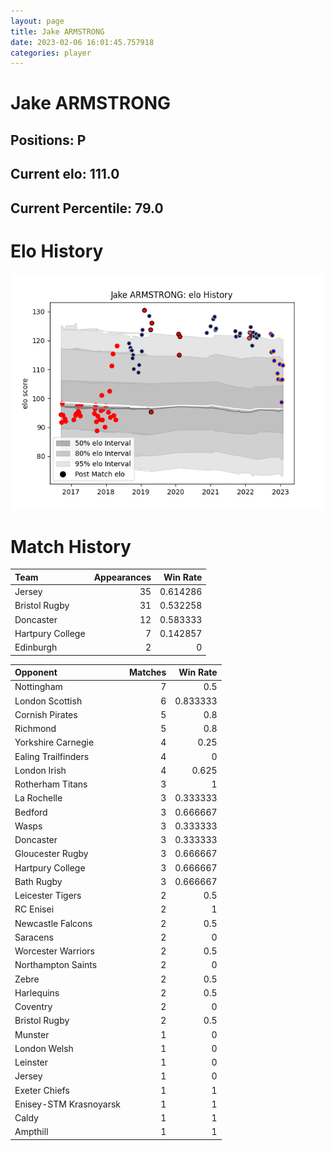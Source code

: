 ```yaml
---  
layout: page  
title: Jake ARMSTRONG  
date: 2023-02-06 16:01:45.757918  
categories: player  
---
```

# Jake ARMSTRONG

## Positions: P

## Current elo: 111.0

## Current Percentile: 79.0

# Elo History


![elo history](history_JakeARMSTRONG.png)
# Match History


| Team             |   Appearances |   Win Rate |
|:-----------------|--------------:|-----------:|
| Jersey           |            35 |   0.614286 |
| Bristol Rugby    |            31 |   0.532258 |
| Doncaster        |            12 |   0.583333 |
| Hartpury College |             7 |   0.142857 |
| Edinburgh        |             2 |   0        |

| Opponent               |   Matches |   Win Rate |
|:-----------------------|----------:|-----------:|
| Nottingham             |         7 |   0.5      |
| London Scottish        |         6 |   0.833333 |
| Cornish Pirates        |         5 |   0.8      |
| Richmond               |         5 |   0.8      |
| Yorkshire Carnegie     |         4 |   0.25     |
| Ealing Trailfinders    |         4 |   0        |
| London Irish           |         4 |   0.625    |
| Rotherham Titans       |         3 |   1        |
| La Rochelle            |         3 |   0.333333 |
| Bedford                |         3 |   0.666667 |
| Wasps                  |         3 |   0.333333 |
| Doncaster              |         3 |   0.333333 |
| Gloucester Rugby       |         3 |   0.666667 |
| Hartpury College       |         3 |   0.666667 |
| Bath Rugby             |         3 |   0.666667 |
| Leicester Tigers       |         2 |   0.5      |
| RC Enisei              |         2 |   1        |
| Newcastle Falcons      |         2 |   0.5      |
| Saracens               |         2 |   0        |
| Worcester Warriors     |         2 |   0.5      |
| Northampton Saints     |         2 |   0        |
| Zebre                  |         2 |   0.5      |
| Harlequins             |         2 |   0.5      |
| Coventry               |         2 |   0        |
| Bristol Rugby          |         2 |   0.5      |
| Munster                |         1 |   0        |
| London Welsh           |         1 |   0        |
| Leinster               |         1 |   0        |
| Jersey                 |         1 |   0        |
| Exeter Chiefs          |         1 |   1        |
| Enisey-STM Krasnoyarsk |         1 |   1        |
| Caldy                  |         1 |   1        |
| Ampthill               |         1 |   1        |
